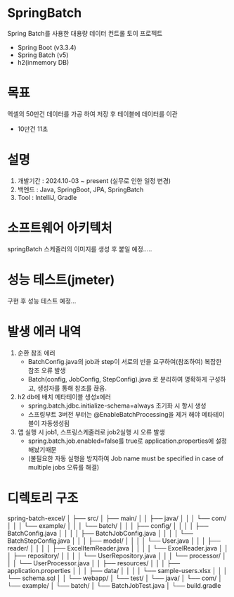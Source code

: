 # SpringBatch
Spring Batch를 사용한 대용량 데이터 컨트롤 토이 프로젝트
- Spring Boot                (v3.3.4)
- Spring Batch               (v5)
- h2(inmemory DB)

# 목표
엑셀의 50만건 데이터를 가공 하여 저장 후 테이블에 데이터를 이관
- 10만건 11초

# 설명
1. 개발기간 : 2024.10-03 ~ present (실무로 인한 일정 변경)
2. 백엔드 : Java, SpringBoot, JPA, SpringBatch
3. Tool : IntelliJ, Gradle

# 소프트웨어 아키텍처
springBatch 스케줄러의 이미지를 생성 후 붙일 예정.....

# 성능 테스트(jmeter)
구현 후 성능 테스트 예정...

# 발생 에러 내역
1. 순환 참조 에러
   - BatchConfig.java의 job과 step이 서로의 빈을 요구하여(참조하여) 복잡한 참조 오류 발생
   - Batch(config, JobConfig, StepConfig).java 로 분리하여 명확하게 구성하고, 생성자를 통해 참조를 끊음.
2. h2 db에 배치 메타테이블 생성x에러
   - spring.batch.jdbc.initialize-schema=always 초기화 시 항시 생성
   - 스프링부트 3버전 부터는 @EnableBatchProcessing을 제거 해야 메타테이블이 자동생성됨
3. 앱 실행 시 job1, 스프링스케줄러로 job2실행 시 오류 발생
   -   spring.batch.job.enabled=false를 true로 application.properties에 설정해놨기때문
   -   (불필요한 자동 실행을 방지하여 Job name must be specified in case of multiple jobs 오류를 해결)
 
# 디렉토리 구조
spring-batch-excel/
│
├── src/
│   ├── main/
│   │   ├── java/
│   │   │   └── com/
│   │   │       └── example/
│   │   │           └── batch/
│   │   │               ├── config/
│   │   │               │   ├── BatchConfig.java
│   │   │               │   ├── BatchJobConfig.java
│   │   │               │   └── BatchStepConfig.java
│   │   │               ├── model/
│   │   │               │   └── User.java
│   │   │               ├── reader/
│   │   │               │   ├── ExcelItemReader.java
│   │   │               │   └── ExcelReader.java
│   │   │               ├── repository/
│   │   │               │   └── UserRepository.java
│   │   │               └── processor/
│   │   │                   └── UserProcessor.java
│   │   ├── resources/
│   │   │   ├── application.properties
│   │   │   ├── data/
│   │   │   │   └── sample-users.xlsx
│   │   │   └── schema.sql
│   │   └── webapp/
│   └── test/
│       └── java/
│           └── com/
│               └── example/
│                   └── batch/
│                       └── BatchJobTest.java
│
└── build.gradle
